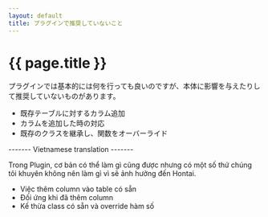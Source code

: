 ```yaml
---
layout: default
title: プラグインで推奨していないこと
---
```


# {{ page.title }}

プラグインでは基本的には何を行っても良いのですが、本体に影響を与えたりして推奨していないものがあります。

- 既存テーブルに対するカラム追加
- カラムを追加した時の対応
- 既存のクラスを継承し、関数をオーバーライド

------- Vietnamese translation -------

Trong Plugin, cơ bản có thể làm gì cũng được nhưng có một số thứ chúng tôi khuyên không nên làm gì vì sẽ ảnh hưởng đến Hontai.

- Việc thêm column vào table có sẵn
- Đối ứng khi đã thêm column
- Kế thừa class có sẵn và override hàm số
